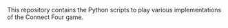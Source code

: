 This repository contains the Python scripts to play various implementations 
of the Connect Four game.

